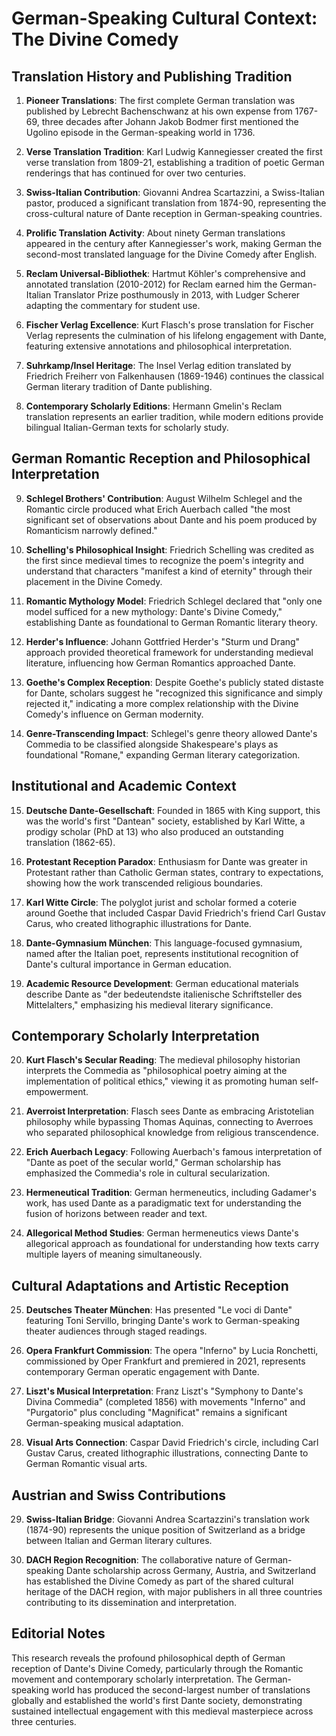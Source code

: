 # German-Speaking Cultural Context: The Divine Comedy

## Translation History and Publishing Tradition

1. **Pioneer Translations**: The first complete German translation was published by Lebrecht Bachenschwanz at his own expense from 1767-69, three decades after Johann Jakob Bodmer first mentioned the Ugolino episode in the German-speaking world in 1736.

2. **Verse Translation Tradition**: Karl Ludwig Kannegiesser created the first verse translation from 1809-21, establishing a tradition of poetic German renderings that has continued for over two centuries.

3. **Swiss-Italian Contribution**: Giovanni Andrea Scartazzini, a Swiss-Italian pastor, produced a significant translation from 1874-90, representing the cross-cultural nature of Dante reception in German-speaking countries.

4. **Prolific Translation Activity**: About ninety German translations appeared in the century after Kannegiesser's work, making German the second-most translated language for the Divine Comedy after English.

5. **Reclam Universal-Bibliothek**: Hartmut Köhler's comprehensive and annotated translation (2010-2012) for Reclam earned him the German-Italian Translator Prize posthumously in 2013, with Ludger Scherer adapting the commentary for student use.

6. **Fischer Verlag Excellence**: Kurt Flasch's prose translation for Fischer Verlag represents the culmination of his lifelong engagement with Dante, featuring extensive annotations and philosophical interpretation.

7. **Suhrkamp/Insel Heritage**: The Insel Verlag edition translated by Friedrich Freiherr von Falkenhausen (1869-1946) continues the classical German literary tradition of Dante publishing.

8. **Contemporary Scholarly Editions**: Hermann Gmelin's Reclam translation represents an earlier tradition, while modern editions provide bilingual Italian-German texts for scholarly study.

## German Romantic Reception and Philosophical Interpretation

9. **Schlegel Brothers' Contribution**: August Wilhelm Schlegel and the Romantic circle produced what Erich Auerbach called "the most significant set of observations about Dante and his poem produced by Romanticism narrowly defined."

10. **Schelling's Philosophical Insight**: Friedrich Schelling was credited as the first since medieval times to recognize the poem's integrity and understand that characters "manifest a kind of eternity" through their placement in the Divine Comedy.

11. **Romantic Mythology Model**: Friedrich Schlegel declared that "only one model sufficed for a new mythology: Dante's Divine Comedy," establishing Dante as foundational to German Romantic literary theory.

12. **Herder's Influence**: Johann Gottfried Herder's "Sturm und Drang" approach provided theoretical framework for understanding medieval literature, influencing how German Romantics approached Dante.

13. **Goethe's Complex Reception**: Despite Goethe's publicly stated distaste for Dante, scholars suggest he "recognized this significance and simply rejected it," indicating a more complex relationship with the Divine Comedy's influence on German modernity.

14. **Genre-Transcending Impact**: Schlegel's genre theory allowed Dante's Commedia to be classified alongside Shakespeare's plays as foundational "Romane," expanding German literary categorization.

## Institutional and Academic Context

15. **Deutsche Dante-Gesellschaft**: Founded in 1865 with King support, this was the world's first "Dantean" society, established by Karl Witte, a prodigy scholar (PhD at 13) who also produced an outstanding translation (1862-65).

16. **Protestant Reception Paradox**: Enthusiasm for Dante was greater in Protestant rather than Catholic German states, contrary to expectations, showing how the work transcended religious boundaries.

17. **Karl Witte Circle**: The polyglot jurist and scholar formed a coterie around Goethe that included Caspar David Friedrich's friend Carl Gustav Carus, who created lithographic illustrations for Dante.

18. **Dante-Gymnasium München**: This language-focused gymnasium, named after the Italian poet, represents institutional recognition of Dante's cultural importance in German education.

19. **Academic Resource Development**: German educational materials describe Dante as "der bedeutendste italienische Schriftsteller des Mittelalters," emphasizing his medieval literary significance.

## Contemporary Scholarly Interpretation

20. **Kurt Flasch's Secular Reading**: The medieval philosophy historian interprets the Commedia as "philosophical poetry aiming at the implementation of political ethics," viewing it as promoting human self-empowerment.

21. **Averroist Interpretation**: Flasch sees Dante as embracing Aristotelian philosophy while bypassing Thomas Aquinas, connecting to Averroes who separated philosophical knowledge from religious transcendence.

22. **Erich Auerbach Legacy**: Following Auerbach's famous interpretation of "Dante as poet of the secular world," German scholarship has emphasized the Commedia's role in cultural secularization.

23. **Hermeneutical Tradition**: German hermeneutics, including Gadamer's work, has used Dante as a paradigmatic text for understanding the fusion of horizons between reader and text.

24. **Allegorical Method Studies**: German hermeneutics views Dante's allegorical approach as foundational for understanding how texts carry multiple layers of meaning simultaneously.

## Cultural Adaptations and Artistic Reception

25. **Deutsches Theater München**: Has presented "Le voci di Dante" featuring Toni Servillo, bringing Dante's work to German-speaking theater audiences through staged readings.

26. **Opera Frankfurt Commission**: The opera "Inferno" by Lucia Ronchetti, commissioned by Oper Frankfurt and premiered in 2021, represents contemporary German operatic engagement with Dante.

27. **Liszt's Musical Interpretation**: Franz Liszt's "Symphony to Dante's Divina Commedia" (completed 1856) with movements "Inferno" and "Purgatorio" plus concluding "Magnificat" remains a significant German-speaking musical adaptation.

28. **Visual Arts Connection**: Caspar David Friedrich's circle, including Carl Gustav Carus, created lithographic illustrations, connecting Dante to German Romantic visual arts.

## Austrian and Swiss Contributions

29. **Swiss-Italian Bridge**: Giovanni Andrea Scartazzini's translation work (1874-90) represents the unique position of Switzerland as a bridge between Italian and German literary cultures.

30. **DACH Region Recognition**: The collaborative nature of German-speaking Dante scholarship across Germany, Austria, and Switzerland has established the Divine Comedy as part of the shared cultural heritage of the DACH region, with major publishers in all three countries contributing to its dissemination and interpretation.

## Editorial Notes

This research reveals the profound philosophical depth of German reception of Dante's Divine Comedy, particularly through the Romantic movement and contemporary scholarly interpretation. The German-speaking world has produced the second-largest number of translations globally and established the world's first Dante society, demonstrating sustained intellectual engagement with this medieval masterpiece across three centuries.